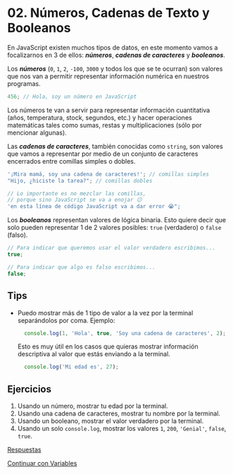 # 02. Números, Cadenas de Texto y Booleanos

En JavaScript existen muchos tipos de datos, en este momento vamos a focalizarnos en 3 de ellos: _**números**_, _**cadenas de caracteres**_ y _**booleanos**_.

Los _**números**_ \(`0`, `1`, `2`, `-100`, `3000` y todos los que se te ocurran\) son valores que nos van a permitir representar información numérica en nuestros programas.

```javascript
456; // Hola, soy un número en JavaScript
```

Los números te van a servir para representar información cuantitativa \(años, temperatura, stock, segundos, etc.\) y hacer operaciones matemáticas tales como sumas, restas y multiplicaciones \(sólo por mencionar algunas\).

Las _**cadenas de caracteres**_, también conocidas como `string`, son valores que vamos a representar por medio de un conjunto de caracteres encerrados entre comillas simples o dobles.

```javascript
'¡Mira mamá, soy una cadena de caracteres!'; // comillas simples
"Hijo, ¿hiciste la tarea?"; // comillas dobles

// Lo importante es no mezclar las comillas,
// porque sino JavaScript se va a enojar 😕
'en esta línea de código JavaScript va a dar error 😭";
```

Los _**booleanos**_ representan valores de lógica binaria. Esto quiere decir que solo pueden representar 1 de 2 valores posibles: `true` \(verdadero\) o `false` \(falso\).

```javascript
// Para indicar que queremos usar el valor verdadero escribimos...
true;

// Para indicar que algo es falso escribimos...
false;
```

## Tips

* Puedo mostrar más de 1 tipo de valor a la vez por la terminal separándolos por coma. Ejemplo:

  ```javascript
    console.log(1, 'Hola', true, 'Soy una cadena de caracteres', 2);
  ```

  Esto es muy útil en los casos que quieras mostrar información descriptiva al valor que estás enviando a la terminal.

  ```javascript
    console.log('Mi edad es', 27);
  ```

## Ejercicios

1. Usando un número, mostrar tu edad por la terminal.
2. Usando una cadena de caracteres, mostrar tu nombre por la terminal.
3. Usando un booleano, mostrar el valor verdadero por la terminal.
4. Usando un solo `console.log`, mostrar los valores `1`, `200`, `'Genial'`, `false`, `true`.

[Respuestas](https://github.com/javascript-101/javascript-101/tree/72a44adbbaaec1161f81796d714f7544a1906c80/respuestas/02.js)

[Continuar con Variables](03.md)

